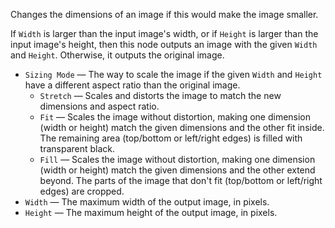 Changes the dimensions of an image if this would make the image smaller. 

If `Width` is larger than the input image's width, or if `Height` is larger than the input image's height, then this node outputs an image with the given `Width` and `Height`. Otherwise, it outputs the original image. 

   - `Sizing Mode` — The way to scale the image if the given `Width` and `Height` have a different aspect ratio than the original image. 
      - `Stretch` — Scales and distorts the image to match the new dimensions and aspect ratio. 
      - `Fit` — Scales the image without distortion, making one dimension (width or height) match the given dimensions and the other fit inside. The remaining area (top/bottom or left/right edges) is filled with transparent black. 
      - `Fill` — Scales the image without distortion, making one dimension (width or height) match the given dimensions and the other extend beyond. The parts of the image that don't fit (top/bottom or left/right edges) are cropped. 
   - `Width` — The maximum width of the output image, in pixels. 
   - `Height` — The maximum height of the output image, in pixels. 
